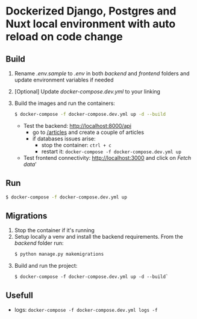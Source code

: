 # Dockerized Django, Postgres and Nuxt local environment with auto reload on code change

## Build

1. Rename *.env.sample* to *.env* in both *backend* and *frontend* folders and update environment variables if needed
2. [Optional] Update *docker-compose.dev.yml* to your linking
3. Build the images and run the containers:
    ```sh
    $ docker-compose -f docker-compose.dev.yml up -d --build
    ```

   * Test the backend: [http://localhost:8000/api](http://localhost:8000/api)
     * go to [/articles](http://localhost:8000/api/articles) and create a couple of articles 
     * if databases issues arise:
       * stop the container: `ctrl + c` 
       * restart it: `docker-compose -f docker-compose.dev.yml up` 
   * Test frontend connectivity: [http://localhost:3000](http://localhost:3000) and click on *Fetch data*'

## Run
   ```sh
   $ docker-compose -f docker-compose.dev.yml up
   ```

## Migrations
1. Stop the container if it's running
2. Setup locally a venv and install the backend requirements. From the *backend* folder run:
   ```sh
   $ python manage.py makemigrations
   ```
3. Build and run the project:
   ```
   $ docker-compose -f docker-compose.dev.yml up -d --build`
   ```


## Usefull
* logs: `docker-compose -f docker-compose.dev.yml logs -f`
    